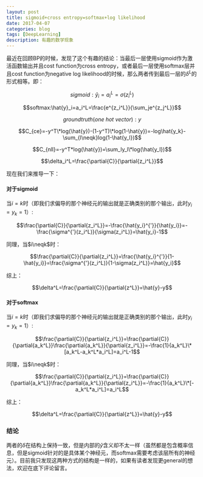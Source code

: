 ```yaml
--- 
layout: post 
title: sigmoid+cross entropy=softmax+log likelihood
date: 2017-04-07 
categories: blog 
tags: [DeepLearning] 
description: 有趣的数学现象
--- 
```


最近在回顾BP的时候，发现了这个有趣的结论：当最后一层使用sigmoid作为激活函数输出并且cost function为cross entropy，或者最后一层使用softmax层并且cost function为negative log likelihood的时候，那么两者传到最后一层的$\delta^L$的形式相等。即：

$$sigmoid:\hat{y}_i=a_i^L=\sigma(z_i^L)$$

$$softmax:\hat{y}_i=a_i^L=\frac{e^{z_i^L}}{\sum_je^{z_j^L}}$$

$$ground truth(one\ hot\ vector):y$$

$$C_{ce}=-y^T\*log(\hat{y})-(1-y^T)\*log(1-\hat{y})=-log\hat{y_k}-\sum_{l\neqk}log(1-\hat{y_l})$$

$$C_{nll}=-y^T*log(\hat{y})=\sum_ly_l\*log(\hat{y_l})$$

$$\delta_i^L=\frac{\partial{C}}{\partial{z_i^L}}$$

现在我们来推导一下：

#### 对于sigmoid

当$i=k$时（即我们求偏导的那个神经元的输出就是正确类别的那个输出，此时$y_i=y_k=1$）:

$$\frac{\partial{C}}{\partial{z_i^L}}=-\frac{\hat{y_i}^{'}}{\hat{y_i}}=-\frac{\sigma^{'}(z_i^L)}{\sigma(z_i^L)}=\hat{y_i}-1$$

同理，当$i\neqk$时：

$$\frac{\partial{C}}{\partial{z_i^L}}=\frac{\hat{y_i}^{'}}{1-\hat{y_i}}=\frac{\sigma^{'}(z_i^L)}{1-\sigma(z_i^L)}=\hat{y_i}$$

综上：

$$\delta^L=\frac{\partial{C}}{\partial{z^L}}=\hat{y}-y$$

#### 对于softmax

当$i=k$时（即我们求偏导的那个神经元的输出就是正确类别的那个输出，此时$y_i=y_k=1$）:

$$\frac{\partial{C}}{\partial{z_i^L}}=\frac{\partial{C}}{\partial{a_k^L}}\frac{\partial{a_k^L}}{\partial{z_i^L}}=-\frac{1}{a_k^L}\*[a_k^L-a_k^L*a_i^L]=a_i^L-1$$

同理，当$i\neqk$时：

$$\frac{\partial{C}}{\partial{z_i^L}}=\frac{\partial{C}}{\partial{a_k^L}}\frac{\partial{a_k^L}}{\partial{z_i^L}}=-\frac{1}{a_k^L}\*[-a_k^L*a_i^L]=a_i^L$$

综上：

$$\delta^L=\frac{\partial{C}}{\partial{z^L}}=\hat{y}-y$$

### 结论

两者的$\delta$在结构上保持一致，但是内部的$\hat{y}$含义却不太一样（虽然都是包含概率信息，但是sigmoid针对的是具体某个神经元，而softmax需要考虑该层所有的神经元）。目前我只发现这两种方式的结构是一样的，如果有读者发现更general的想法，欢迎在底下评论留言。


